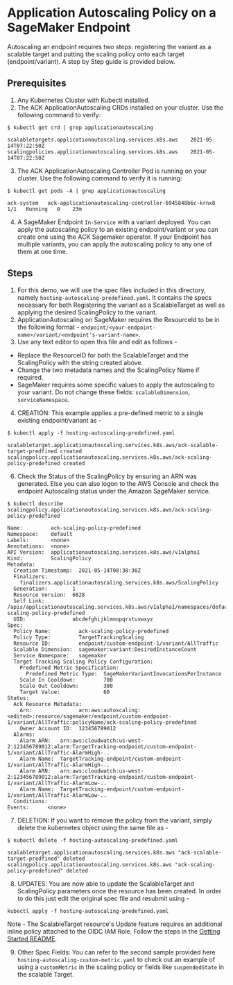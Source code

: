 # Application Autoscaling Policy on a SageMaker Endpoint
Autoscaling an endpoint requires two steps: registering the variant as a scalable target and putting the scaling policy onto each target (endpoint/variant). A step by Step guide is provided below.


## Prerequisites

1. Any Kubernetes Cluster with Kubectl installed. 
2. The ACK ApplicationAutoscaling CRDs installed on your cluster. Use the following command to verify:
```
$ kubectl get crd | grep applicationautoscaling

scalabletargets.applicationautoscaling.services.k8s.aws    2021-05-14T07:22:50Z
scalingpolicies.applicationautoscaling.services.k8s.aws    2021-05-14T07:22:50Z
```

3. The ACK ApplicationAutoscaling Controller Pod is running on your cluster. Use the following command to verify it is running:
```
$ kubectl get pods -A | grep applicationautoscaling

ack-system   ack-applicationautoscaling-controller-6945848b6c-krnx8    1/1   Running   0    23m
```

4. A SageMaker Endpoint `In-Service` with a variant deployed. You can apply the autoscaling policy to an existing endpoint/variant or you can create one using the ACK Sagemaker operator. If your Endpoint has multiple variants, you can apply the autoscaling policy to any one of them at one time. 


## Steps
1. For this demo, we will use the spec files included in this directory, namely `hosting-autoscaling-predefined.yaml`. It contains the specs necessary for both Registering the variant as a ScalableTarget as well as applying the desired ScalingPolicy to the variant. 
2. ApplicationAutoscaling on SageMaker requires the ResourceId to be in the following format - `endpoint/<your-endpoint-name>/variant/<endpoint's-variant-name>`. 
3. Use any text editor to open this file and edit as follows -
  - Replace the ResourceID for both the ScalableTarget and the ScalingPolicy with the string created above. 
  - Change the two metadata names and the ScalingPolicy Name if required. 
  - SageMaker requires some specific values to apply the autoscaling to your variant. Do not change these fields: `scalableDimension`, `serviceNamespace`. 
4. CREATION: This example applies a pre-defined metric to a single existing endpoint/variant as - 
```
$ kubectl apply -f hosting-autoscaling-predefined.yaml

scalabletarget.applicationautoscaling.services.k8s.aws/ack-scalable-target-predfined created
scalingpolicy.applicationautoscaling.services.k8s.aws/ack-scaling-policy-predefined created
```

6. Check the Status of the ScalingPolicy by ensuring an ARN was generated. Else you can also logon to the AWS Console and check the endpoint Autoscaling status under the Amazon SageMaker service. 
```
$ kubectl describe scalingpolicy.applicationautoscaling.services.k8s.aws/ack-scaling-policy-predefined

Name:         ack-scaling-policy-predefined
Namespace:    default
Labels:       <none>
Annotations:  <none>
API Version:  applicationautoscaling.services.k8s.aws/v1alpha1
Kind:         ScalingPolicy
Metadata:
  Creation Timestamp:  2021-05-14T08:38:30Z
  Finalizers:
    finalizers.applicationautoscaling.services.k8s.aws/ScalingPolicy
  Generation:        1
  Resource Version:  6828
  Self Link:         /apis/applicationautoscaling.services.k8s.aws/v1alpha1/namespaces/default/scalingpolicies/ack-scaling-policy-predefined
  UID:               abcdefghijklmnopqrstuvwxyz
Spec:
  Policy Name:         ack-scaling-policy-predefined
  Policy Type:         TargetTrackingScaling
  Resource ID:         endpoint/custom-endpoint-1/variant/AllTraffic
  Scalable Dimension:  sagemaker:variant:DesiredInstanceCount
  Service Namespace:   sagemaker
  Target Tracking Scaling Policy Configuration:
    Predefined Metric Specification:
      Predefined Metric Type:  SageMakerVariantInvocationsPerInstance
    Scale In Cooldown:         700
    Scale Out Cooldown:        300
    Target Value:              60
Status:
  Ack Resource Metadata:
    Arn:               arn:aws:autoscaling:<edited>:resource/sagemaker/endpoint/custom-endpoint-1/variant/AllTraffic:policyName/ack-scaling-policy-predefined
    Owner Account ID:  123456789012
  Alarms:
    Alarm ARN:   arn:aws:cloudwatch:us-west-2:123456789012:alarm:TargetTracking-endpoint/custom-endpoint-1/variant/AllTraffic-AlarmHigh-..
    Alarm Name:  TargetTracking-endpoint/custom-endpoint-1/variant/AllTraffic-AlarmHigh-..
    Alarm ARN:   arn:aws:cloudwatch:us-west-2:123456789012:alarm:TargetTracking-endpoint/custom-endpoint-1/variant/AllTraffic-AlarmLow-..
    Alarm Name:  TargetTracking-endpoint/custom-endpoint-1/variant/AllTraffic-AlarmLow-..
  Conditions:
Events:      <none>
```

7. DELETION: If you want to remove the policy from the variant, simply delete the kubernetes object using the same file as - 
```
$ kubectl delete -f hosting-autoscaling-predefined.yaml

scalabletarget.applicationautoscaling.services.k8s.aws "ack-scalable-target-predfined" deleted
scalingpolicy.applicationautoscaling.services.k8s.aws "ack-scaling-policy-predefined" deleted
```

8. UPDATES: You are now able to update the ScalableTarget and ScalingPolicy parameters once the resource has been created. In order to do this just edit the original spec file and resubmit using - 

```
kubectl apply -f hosting-autoscaling-predefined.yaml
```
Note - 
The ScalableTarget resource's Update feature requires an additional inline policy attached to the OIDC IAM Role. Follow the steps in the [Getting Started README](https://github.com/aws-controllers-k8s/sagemaker-controller/blob/main/README.md).

9. Other Spec Fields:
You can refer to the second sample provided here `hosting-autoscaling-custom-metric.yaml` to check out an example of using a `customMetric` in the scaling policy or fields like `suspendedState` in the scalable Target. 




 

